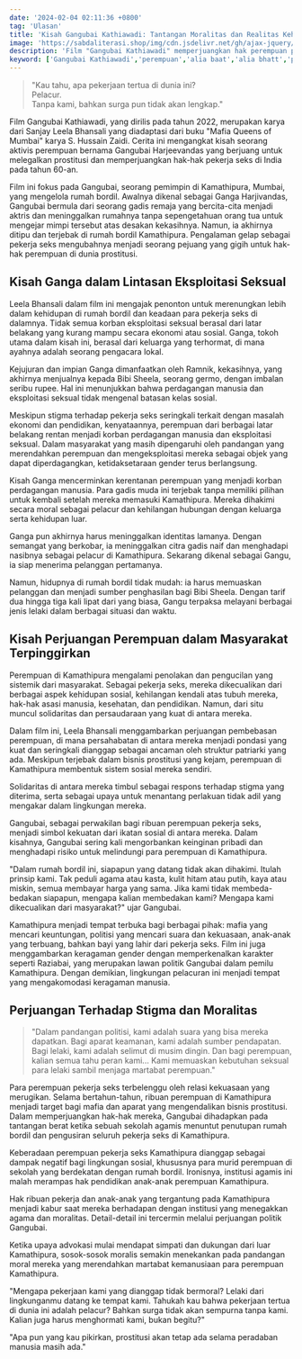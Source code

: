 ```yaml
---
date: '2024-02-04 02:11:36 +0800'
tag: 'Ulasan'
title: 'Kisah Gangubai Kathiawadi: Tantangan Moralitas dan Realitas Kehidupan Pekerja Seks'
image: 'https://sabdaliterasi.shop/img/cdn.jsdelivr.net/gh/ajax-jquery/asset.sabdaliterasi.shop@main/kisah-gangubai-kathiawadi-tantangan-moralitas-dan-realitas-kehidupan-pekerja-seks.jpg'
description: 'Film "Gangubai Kathiawadi" memperjuangkan hak perempuan pekerja seks di Kamathipura, menyoroti solidaritas mereka dan pertarungan melawan stigma moral.'
keyword: ['Gangubai Kathiawadi','perempuan','alia baat','alia bhatt','pelacur']
---
```

<blockquote>"Kau tahu, apa pekerjaan tertua di dunia ini?<br>Pelacur.<br>Tanpa kami, bahkan surga pun tidak akan lengkap."</blockquote><p>Film Gangubai Kathiawadi, yang dirilis pada tahun 2022, merupakan karya dari Sanjay Leela Bhansali yang diadaptasi dari buku "Mafia Queens of Mumbai" karya S. Hussain Zaidi. Cerita ini mengangkat kisah seorang aktivis perempuan bernama Gangubai Harjeevandas yang berjuang untuk melegalkan prostitusi dan memperjuangkan hak-hak pekerja seks di India pada tahun 60-an.</p><p>Film ini fokus pada Gangubai, seorang pemimpin di Kamathipura, Mumbai, yang mengelola rumah bordil. Awalnya dikenal sebagai Ganga Harjivandas, Gangubai bermula dari seorang gadis remaja yang bercita-cita menjadi aktris dan meninggalkan rumahnya tanpa sepengetahuan orang tua untuk mengejar mimpi tersebut atas desakan kekasihnya. Namun, ia akhirnya ditipu dan terjebak di rumah bordil Kamathipura. Pengalaman gelap sebagai pekerja seks mengubahnya menjadi seorang pejuang yang gigih untuk hak-hak perempuan di dunia prostitusi.</p><h2>Kisah Ganga dalam Lintasan Eksploitasi Seksual</h2><p>Leela Bhansali dalam film ini mengajak penonton untuk merenungkan lebih dalam kehidupan di rumah bordil dan keadaan para pekerja seks di dalamnya. Tidak semua korban eksploitasi seksual berasal dari latar belakang yang kurang mampu secara ekonomi atau sosial. Ganga, tokoh utama dalam kisah ini, berasal dari keluarga yang terhormat, di mana ayahnya adalah seorang pengacara lokal.</p><p>Kejujuran dan impian Ganga dimanfaatkan oleh Ramnik, kekasihnya, yang akhirnya menjualnya kepada Bibi Sheela, seorang germo, dengan imbalan seribu rupee. Hal ini menunjukkan bahwa perdagangan manusia dan eksploitasi seksual tidak mengenal batasan kelas sosial.</p><p>Meskipun stigma terhadap pekerja seks seringkali terkait dengan masalah ekonomi dan pendidikan, kenyataannya, perempuan dari berbagai latar belakang rentan menjadi korban perdagangan manusia dan eksploitasi seksual. Dalam masyarakat yang masih dipengaruhi oleh pandangan yang merendahkan perempuan dan mengeksploitasi mereka sebagai objek yang dapat diperdagangkan, ketidaksetaraan gender terus berlangsung.</p><p>Kisah Ganga mencerminkan kerentanan perempuan yang menjadi korban perdagangan manusia. Para gadis muda ini terjebak tanpa memiliki pilihan untuk kembali setelah mereka memasuki Kamathipura. Mereka dihakimi secara moral sebagai pelacur dan kehilangan hubungan dengan keluarga serta kehidupan luar.</p><p>Ganga pun akhirnya harus meninggalkan identitas lamanya. Dengan semangat yang berkobar, ia meninggalkan citra gadis naif dan menghadapi nasibnya sebagai pelacur di Kamathipura. Sekarang dikenal sebagai Gangu, ia siap menerima pelanggan pertamanya.</p><p>Namun, hidupnya di rumah bordil tidak mudah: ia harus memuaskan pelanggan dan menjadi sumber penghasilan bagi Bibi Sheela. Dengan tarif dua hingga tiga kali lipat dari yang biasa, Gangu terpaksa melayani berbagai jenis lelaki dalam berbagai situasi dan waktu.</p><h2>Kisah Perjuangan Perempuan dalam Masyarakat Terpinggirkan</h2><p>Perempuan di Kamathipura mengalami penolakan dan pengucilan yang sistemik dari masyarakat. Sebagai pekerja seks, mereka dikecualikan dari berbagai aspek kehidupan sosial, kehilangan kendali atas tubuh mereka, hak-hak asasi manusia, kesehatan, dan pendidikan. Namun, dari situ muncul solidaritas dan persaudaraan yang kuat di antara mereka.</p><p>Dalam film ini, Leela Bhansali menggambarkan perjuangan pembebasan perempuan, di mana persahabatan di antara mereka menjadi pondasi yang kuat dan seringkali dianggap sebagai ancaman oleh struktur patriarki yang ada. Meskipun terjebak dalam bisnis prostitusi yang kejam, perempuan di Kamathipura membentuk sistem sosial mereka sendiri.</p><p>Solidaritas di antara mereka timbul sebagai respons terhadap stigma yang diterima, serta sebagai upaya untuk menantang perlakuan tidak adil yang mengakar dalam lingkungan mereka.</p><p>Gangubai, sebagai perwakilan bagi ribuan perempuan pekerja seks, menjadi simbol kekuatan dari ikatan sosial di antara mereka. Dalam kisahnya, Gangubai sering kali mengorbankan keinginan pribadi dan menghadapi risiko untuk melindungi para perempuan di Kamathipura.</p><p>"Dalam rumah bordil ini, siapapun yang datang tidak akan dihakimi. Itulah prinsip kami. Tak peduli agama atau kasta, kulit hitam atau putih, kaya atau miskin, semua membayar harga yang sama. Jika kami tidak membeda-bedakan siapapun, mengapa kalian membedakan kami? Mengapa kami dikecualikan dari masyarakat?" ujar Gangubai.</p><p>Kamathipura menjadi tempat terbuka bagi berbagai pihak: mafia yang mencari keuntungan, politisi yang mencari suara dan kekuasaan, anak-anak yang terbuang, bahkan bayi yang lahir dari pekerja seks. Film ini juga menggambarkan keragaman gender dengan memperkenalkan karakter seperti Raziabai, yang merupakan lawan politik Gangubai dalam pemilu Kamathipura. Dengan demikian, lingkungan pelacuran ini menjadi tempat yang mengakomodasi keragaman manusia.</p><h2>Perjuangan Terhadap Stigma dan Moralitas</h2><blockquote>"Dalam pandangan politisi, kami adalah suara yang bisa mereka dapatkan. Bagi aparat keamanan, kami adalah sumber pendapatan. Bagi lelaki, kami adalah selimut di musim dingin. Dan bagi perempuan, kalian semua tahu peran kami... Kami memuaskan kebutuhan seksual para lelaki sambil menjaga martabat perempuan."</blockquote><p>Para perempuan pekerja seks terbelenggu oleh relasi kekuasaan yang merugikan. Selama bertahun-tahun, ribuan perempuan di Kamathipura menjadi target bagi mafia dan aparat yang mengendalikan bisnis prostitusi. Dalam memperjuangkan hak-hak mereka, Gangubai dihadapkan pada tantangan berat ketika sebuah sekolah agamis menuntut penutupan rumah bordil dan pengusiran seluruh pekerja seks di Kamathipura.</p><p>Keberadaan perempuan pekerja seks Kamathipura dianggap sebagai dampak negatif bagi lingkungan sosial, khususnya para murid perempuan di sekolah yang berdekatan dengan rumah bordil. Ironisnya, institusi agamis ini malah merampas hak pendidikan anak-anak perempuan Kamathipura.</p><p>Hak ribuan pekerja dan anak-anak yang tergantung pada Kamathipura menjadi kabur saat mereka berhadapan dengan institusi yang menegakkan agama dan moralitas. Detail-detail ini tercermin melalui perjuangan politik Gangubai.</p><p>Ketika upaya advokasi mulai mendapat simpati dan dukungan dari luar Kamathipura, sosok-sosok moralis semakin menekankan pada pandangan moral mereka yang merendahkan martabat kemanusiaan para perempuan Kamathipura.</p><p>"Mengapa pekerjaan kami yang dianggap tidak bermoral? Lelaki dari lingkunganmu datang ke tempat kami. Tahukah kau bahwa pekerjaan tertua di dunia ini adalah pelacur? Bahkan surga tidak akan sempurna tanpa kami. Kalian juga harus menghormati kami, bukan begitu?"</p><p>"Apa pun yang kau pikirkan, prostitusi akan tetap ada selama peradaban manusia masih ada."</p>
